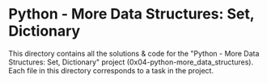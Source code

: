 # Python - More Data Structures: Set, Dictionary

This directory contains all the solutions & code for the "Python - More Data Structures: Set, Dictionary" project (0x04-python-more_data_structures). Each file in this directory corresponds to a task in the project.